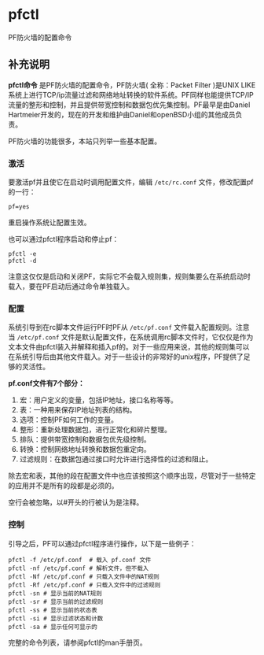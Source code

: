 #  pfctl

PF防火墙的配置命令

##  补充说明

**pfctl命令** 是PF防火墙的配置命令，PF防火墙( 全称：Packet Filter )是UNIX
LIKE系统上进行TCP/ip流量过滤和网络地址转换的软件系统。PF同样也能提供TCP/IP流量的整形和控制，并且提供带宽控制和数据包优先集控制。PF最早是由Daniel
Hartmeier开发的，现在的开发和维护由Daniel和openBSD小组的其他成员负责。

PF防火墙的功能很多，本站只列举一些基本配置。

###  激活

要激活pf并且使它在启动时调用配置文件，编辑 ` /etc/rc.conf ` 文件，修改配置pf的一行：

    
    
    pf=yes
    

重启操作系统让配置生效。

也可以通过pfctl程序启动和停止pf：

    
    
    pfctl -e
    pfctl -d
    

注意这仅仅是启动和关闭PF，实际它不会载入规则集，规则集要么在系统启动时载入，要在PF启动后通过命令单独载入。

###  配置

系统引导到在rc脚本文件运行PF时PF从 ` /etc/pf.conf ` 文件载入配置规则。注意当 ` /etc/pf.conf `
文件是默认配置文件，在系统调用rc脚本文件时，它仅仅是作为文本文件由pfctl装入并解释和插入pf的。对于一些应用来说，其他的规则集可以在系统引导后由其他文件载入。对于一些设计的非常好的unix程序，PF提供了足够的灵活性。

**pf.conf文件有7个部分：**

  1. 宏：用户定义的变量，包括IP地址，接口名称等等。 
  2. 表：一种用来保存IP地址列表的结构。 
  3. 选项：控制PF如何工作的变量。 
  4. 整形：重新处理数据包，进行正常化和碎片整理。 
  5. 排队：提供带宽控制和数据包优先级控制。 
  6. 转换：控制网络地址转换和数据包重定向。 
  7. 过滤规则：在数据包通过接口时允许进行选择性的过滤和阻止。 

除去宏和表，其他的段在配置文件中也应该按照这个顺序出现，尽管对于一些特定的应用并不是所有的段都是必须的。

空行会被忽略，以#开头的行被认为是注释。

###  控制

引导之后，PF可以通过pfctl程序进行操作，以下是一些例子：

    
    
    pfctl -f /etc/pf.conf  # 载入 pf.conf 文件
    pfctl -nf /etc/pf.conf # 解析文件，但不载入
    pfctl -Nf /etc/pf.conf # 只载入文件中的NAT规则
    pfctl -Rf /etc/pf.conf # 只载入文件中的过滤规则
    pfctl -sn # 显示当前的NAT规则
    pfctl -sr # 显示当前的过滤规则
    pfctl -ss # 显示当前的状态表
    pfctl -si # 显示过滤状态和计数
    pfctl -sa # 显示任何可显示的
    

完整的命令列表，请参阅pfctl的man手册页。

